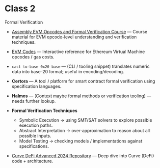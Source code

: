 # Class 2

Formal Verification

- [Assembly EVM Opcodes and Formal Verification Course](https://github.com/Cyfrin/assembly-evm-opcodes-and-formal-verification-course) — Course material for EVM opcode-level understanding and verification techniques.
- [EVM Codes](https://www.evm.codes) — Interactive reference for Ethereum Virtual Machine opcodes / gas costs.
- `cast to-base 0x20 base` — (CLI / tooling snippet) translates numeric data into base-20 format; useful in encoding/decoding.
- **Certora** — A tool / platform for smart contract formal verification using specification languages.
- **Halmos** — (Context maybe formal methods or verification tooling) — needs further lookup.
- **Formal Verification Techniques**

  - Symbolic Execution → using SMT/SAT solvers to explore possible execution paths.
  - Abstract Interpretation → over-approximation to reason about all possible inputs.
  - Model Testing → checking models / implementations against specifications.
- [Curve DeFi Advanced 2024 Repository](https://github.com/Cyfrin/advanced-defi-2024) — Deep dive into Curve (DeFi) code + architecture.
